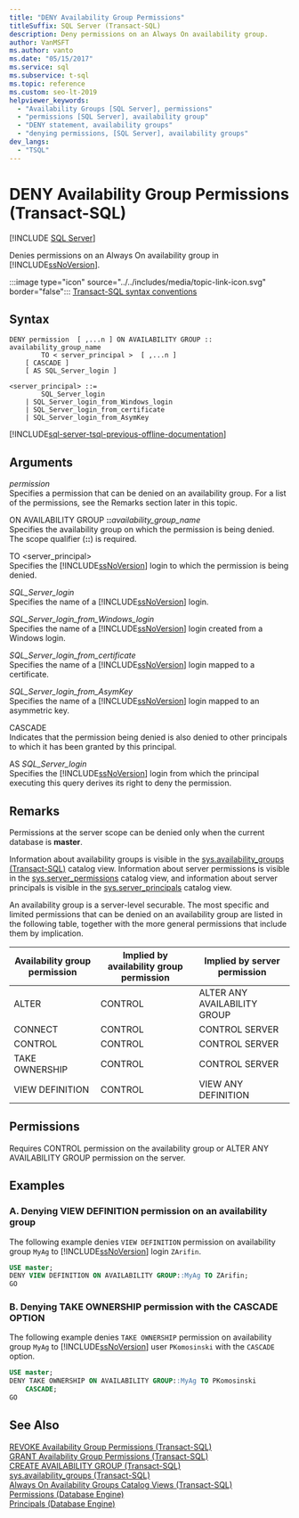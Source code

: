 ```yaml
---
title: "DENY Availability Group Permissions"
titleSuffix: SQL Server (Transact-SQL)
description: Deny permissions on an Always On availability group.
author: VanMSFT
ms.author: vanto
ms.date: "05/15/2017"
ms.service: sql
ms.subservice: t-sql
ms.topic: reference
ms.custom: seo-lt-2019
helpviewer_keywords:
  - "Availability Groups [SQL Server], permissions"
  - "permissions [SQL Server], availability group"
  - "DENY statement, availability groups"
  - "denying permissions, [SQL Server], availability groups"
dev_langs:
  - "TSQL"
---
```

# DENY Availability Group Permissions (Transact-SQL)
[!INCLUDE [SQL Server](../../includes/applies-to-version/sqlserver.md)]

  Denies permissions on an Always On availability group in [!INCLUDE[ssNoVersion](../../includes/ssnoversion-md.md)].  
  
  
 :::image type="icon" source="../../includes/media/topic-link-icon.svg" border="false"::: [Transact-SQL syntax conventions](../../t-sql/language-elements/transact-sql-syntax-conventions-transact-sql.md)  
  
## Syntax  
  
```syntaxsql
DENY permission  [ ,...n ] ON AVAILABILITY GROUP :: availability_group_name  
        TO < server_principal >  [ ,...n ]  
    [ CASCADE ]  
    [ AS SQL_Server_login ]   
  
<server_principal> ::=   
        SQL_Server_login  
    | SQL_Server_login_from_Windows_login   
    | SQL_Server_login_from_certificate   
    | SQL_Server_login_from_AsymKey  
```  
  
[!INCLUDE[sql-server-tsql-previous-offline-documentation](../../includes/sql-server-tsql-previous-offline-documentation.md)]

## Arguments
 *permission*  
 Specifies a permission that can be denied on an availability group. For a list of the permissions, see the Remarks section later in this topic.  
  
 ON AVAILABILITY GROUP **::**_availability_group_name_  
 Specifies the availability group on which the permission is being denied. The scope qualifier (**::**) is required.  
  
 TO \<server_principal>  
 Specifies the [!INCLUDE[ssNoVersion](../../includes/ssnoversion-md.md)] login to which the permission is being denied.  
  
 *SQL_Server_login*  
 Specifies the name of a [!INCLUDE[ssNoVersion](../../includes/ssnoversion-md.md)] login.  
  
 *SQL_Server_login_from_Windows_login*  
 Specifies the name of a [!INCLUDE[ssNoVersion](../../includes/ssnoversion-md.md)] login created from a Windows login.  
  
 *SQL_Server_login_from_certificate*  
 Specifies the name of a [!INCLUDE[ssNoVersion](../../includes/ssnoversion-md.md)] login mapped to a certificate.  
  
 *SQL_Server_login_from_AsymKey*  
 Specifies the name of a [!INCLUDE[ssNoVersion](../../includes/ssnoversion-md.md)] login mapped to an asymmetric key.  
  
 CASCADE  
 Indicates that the permission being denied is also denied to other principals to which it has been granted by this principal.  
  
 AS *SQL_Server_login*  
 Specifies the [!INCLUDE[ssNoVersion](../../includes/ssnoversion-md.md)] login from which the principal executing this query derives its right to deny the permission.  
  
## Remarks  
 Permissions at the server scope can be denied only when the current database is **master**.  
  
 Information about availability groups is visible in the [sys.availability_groups &#40;Transact-SQL&#41;](../../relational-databases/system-catalog-views/sys-availability-groups-transact-sql.md) catalog view. Information about server permissions is visible in the [sys.server_permissions](../../relational-databases/system-catalog-views/sys-server-permissions-transact-sql.md) catalog view, and information about server principals is visible in the [sys.server_principals](../../relational-databases/system-catalog-views/sys-server-principals-transact-sql.md) catalog view.  
  
 An availability group is a server-level securable. The most specific and limited permissions that can be denied on an availability group are listed in the following table, together with the more general permissions that include them by implication.  
  
|Availability group permission|Implied by availability group permission|Implied by server permission|  
|-----------------------------------|----------------------------------------------|----------------------------------|  
|ALTER|CONTROL|ALTER ANY AVAILABILITY GROUP|  
|CONNECT|CONTROL|CONTROL SERVER|  
|CONTROL|CONTROL|CONTROL SERVER|  
|TAKE OWNERSHIP|CONTROL|CONTROL SERVER|  
|VIEW DEFINITION|CONTROL|VIEW ANY DEFINITION|  
  
## Permissions  
 Requires CONTROL permission on the availability group or ALTER ANY AVAILABILITY GROUP permission on the server.  
  
## Examples  
  
### A. Denying VIEW DEFINITION permission on an availability group  
 The following example denies `VIEW DEFINITION` permission on availability group `MyAg` to [!INCLUDE[ssNoVersion](../../includes/ssnoversion-md.md)] login `ZArifin`.  
  
```sql  
USE master;  
DENY VIEW DEFINITION ON AVAILABILITY GROUP::MyAg TO ZArifin;  
GO  
```  
  
### B. Denying TAKE OWNERSHIP permission with the CASCADE OPTION  
 The following example denies `TAKE OWNERSHIP` permission on availability group `MyAg` to [!INCLUDE[ssNoVersion](../../includes/ssnoversion-md.md)] user `PKomosinski` with the `CASCADE` option.  
  
```sql  
USE master;  
DENY TAKE OWNERSHIP ON AVAILABILITY GROUP::MyAg TO PKomosinski   
    CASCADE;  
GO  
```  
  
## See Also  
 [REVOKE Availability Group Permissions &#40;Transact-SQL&#41;](../../t-sql/statements/revoke-availability-group-permissions-transact-sql.md)   
 [GRANT Availability Group Permissions &#40;Transact-SQL&#41;](../../t-sql/statements/grant-availability-group-permissions-transact-sql.md)   
 [CREATE AVAILABILITY GROUP &#40;Transact-SQL&#41;](../../t-sql/statements/create-availability-group-transact-sql.md)   
 [sys.availability_groups &#40;Transact-SQL&#41;](../../relational-databases/system-catalog-views/sys-availability-groups-transact-sql.md)   
 [Always On Availability Groups Catalog Views &#40;Transact-SQL&#41;](../../relational-databases/system-catalog-views/always-on-availability-groups-catalog-views-transact-sql.md)   
 [Permissions &#40;Database Engine&#41;](../../relational-databases/security/permissions-database-engine.md)   
 [Principals &#40;Database Engine&#41;](../../relational-databases/security/authentication-access/principals-database-engine.md)  
  
  
